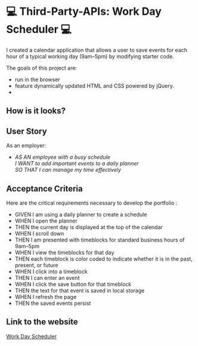# :computer: Third-Party-APIs: Work Day Scheduler :computer:

I created a calendar application that allows a user to save events for each hour of a typical working day (9am–5pm) by modifying starter code. 

The goals of this project are:
* run in the browser 
* feature dynamically updated HTML and CSS powered by jQuery.
* 
## How is it looks?


## User Story

As an employer:
* _AS AN employee with a busy schedule
<br>I WANT to add important events to a daily planner
<br>SO THAT I can manage my time effectively_

## Acceptance Criteria

Here are the critical requirements necessary to develop the portfolio :

* GIVEN I am using a daily planner to create a schedule
* WHEN I open the planner
* THEN the current day is displayed at the top of the calendar
* WHEN I scroll down
* THEN I am presented with timeblocks for standard business hours of 9am&ndash;5pm
* WHEN I view the timeblocks for that day
* THEN each timeblock is color coded to indicate whether it is in the past, present, or future
* WHEN I click into a timeblock
* THEN I can enter an event
* WHEN I click the save button for that timeblock
* THEN the text for that event is saved in local storage
* WHEN I refresh the page
* THEN the saved events persist

## Link to the website
[Work Day Scheduler]()


  
